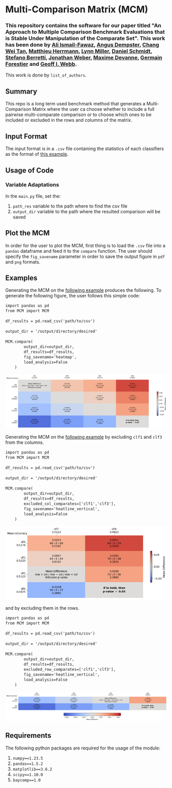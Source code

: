 # Multi-Comparison Matrix (MCM)

### This repository contains the software for our paper titled "An Approach to Multiple Comparison Benchmark Evaluations that is Stable Under Manipulation of the Comparate Set". This work has been done by [Ali Ismail-Fawaz](https://hadifawaz1999.github.io/), [Angus Dempster](https://dblp.uni-trier.de/pid/251/8985.html), [Chang Wei Tan](https://changweitan.com/), [Matthieu Herrmann](https://orcid.org/0000-0002-0074-470X), [Lynn Miller](https://au.linkedin.com/in/lynn-miller-bb1aa539), [Daniel Schmidt](https://research.monash.edu/en/persons/daniel-schmidt), [Stefano Berretti](http://www.micc.unifi.it/berretti/), [Jonathan Weber](https://www.jonathan-weber.eu/), [Maxime Devanne](https://maxime-devanne.com/), [Germain Forestier](https://germain-forestier.info/) and [Geoff I. Webb](https://i.giwebb.com/).

This work is done by ```list_of_authors```.

## Summary

This repo is a long term used benchmark method that generates a Multi-Comparison Matrix where the user ca choose whether to include a full pairwise multi-comparate comparison or to choose which ones to be included or excluded in the rows and columns of the matrix.

## Input Format

The input format is in a ```.csv``` file containing the statistics of each classifiers as the format of [this example](https://github.com/MSD-IRIMAS/Multi_Pairwise_Comparison/blob/main/results_example.csv).

## Usage of Code

### Variable Adaptations

In the ```main.py``` file, set the:

1. ```path_res``` variable to the path where to find the csv file
2. ```output_dir``` variable to the path where the resulted comparison will be saved

## Plot the MCM

In order for the user to plot the MCM, first thing is to load the ```.csv``` file into a ```pandas``` dataframe and feed it to the ```compare``` function. The user should specify the ```fig_savename``` parameter in order to save the output figure in ```pdf``` and ```png``` formats.

## Examples

Generating the MCM on the [following example](https://github.com/MSD-IRIMAS/Multi_Pairwise_Comparison/blob/main/results_example.csv) produces the following. To generate the following figure, the user follows this simple code:

```
import pandas as pd
from MCM import MCM

df_results = pd.read_csv('path/to/csv')

output_dir = '/output/directory/desired'

MCM.compare(
        output_dir=output_dir,
        df_results=df_results,
        fig_savename='heatmap',
        load_analysis=False
    )
```

<p align="center" width="100%">
<img src="heatmap.png" alt="heatmap-example"/>
</p>

Generating the MCM on the [following example](https://github.com/MSD-IRIMAS/Multi_Pairwise_Comparison/blob/main/results_example.csv) by excluding ```clf1``` and ```clf3``` from the columns.

```
import pandas as pd
from MCM import MCM

df_results = pd.read_csv('path/to/csv')

output_dir = '/output/directory/desired'

MCM.compare(
        output_dir=output_dir,
        df_results=df_results,
        excluded_col_comparates=['clf1','clf3'],
        fig_savename='heatline_vertical',
        load_analysis=False
    )
```

<p align="center" width="100%">
<img src="heatline_vertical.png" alt="heatline-vertical-example"/>
</p>

and by excluding them in the rows.

```
import pandas as pd
from MCM import MCM

df_results = pd.read_csv('path/to/csv')

output_dir = '/output/directory/desired'

MCM.compare(
        output_dir=output_dir,
        df_results=df_results,
        excluded_row_comparates=['clf1','clf3'],
        fig_savename='heatline_vertical',
        load_analysis=False
    )
```

<p align="center" width="100%">
<img src="heatline_horizontal.png" alt="heatline-horizontal-example"/>
</p>

## Requirements

The following python packages are required for the usage of the module:

1. ```numpy==1.23.5```
2. ```pandas==1.5.2```
3. ```matplotlib==3.6.2```
4. ```scipy==1.10.0```
5. ```baycomp==1.0```
